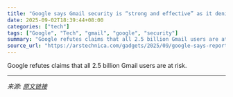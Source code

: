```yaml
---
title: "Google says Gmail security is “strong and effective” as it denies major breach"
date: 2025-09-02T18:39:44+08:00
categories: ["tech"]
tags: ["Google", "Tech", "gmail", "google", "security"]
summary: "Google refutes claims that all 2.5 billion Gmail users are at risk."
source_url: "https://arstechnica.com/gadgets/2025/09/google-says-reports-of-massive-gmail-data-breach-are-entirely-false/"
---
```


Google refutes claims that all 2.5 billion Gmail users are at risk.

---

*来源: [原文链接](https://arstechnica.com/gadgets/2025/09/google-says-reports-of-massive-gmail-data-breach-are-entirely-false/)*
